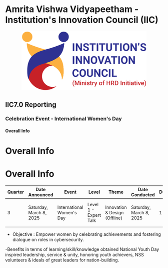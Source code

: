 # Amrita Vishwa Vidyapeetham - Institution's Innovation Council (IIC)

<p align="center">
  <img src="https://raw.githubusercontent.com/AVV-IIC/Admin/refs/heads/main/Assets/logo/IIC.png" alt="IIC Logo" width=400 />
</p>

## IIC7.0 Reporting
### Celebration Event -  International Women's Day 

#### Overall Info

# Overall Info

# Overall Info

| Quarter | Date Announced | Event | Level | Theme | Date Conducted | Duration | Participants | Contact | Organiser |
|---------|----------------|-------|-------|-------|----------------|----------|--------------|---------|-----------|
| 3 | Saturday, March 8, 2025 | International Women's Day | Level 1 - Expert Talk | Innovation & Design (Offline) | Saturday, March 8, 2025 | 1 Hour | 94 (Students: 75, Faculty: 15, External: 4) | Wi CYS | Student Council |


- Objective :
Empower women by celebrating achievements and fostering dialogue on roles in cybersecurity.

-Benefits in terms of learning/skill/knowledge obtained 
National Youth Day inspired leadership, service & unity, honoring youth achievers, NSS volunteers & ideals of great leaders for nation-building.

